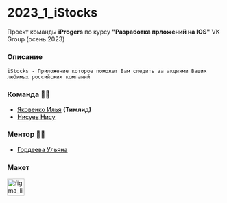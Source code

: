 <h1>2023_1_iStocks</h1>

<p>
    Проект команды <b>iProgers</b> по курсу <b>"Разработка прложений на IOS"</b> VK Group (осень 2023)
</p>

<h3>Описание</h3>

```text
iStocks - Приложение которое поможет Вам следить за акциями Ваших любимых российских компаний
```

<h3> Команда &#128104;&#8205;&#128102;</h3>

- <a href="https://t.me/yakovenko_me" style="color: black;">Яковенко Илья</a> <b>(Тимлид)</b>
- <a href="https://t.me/nisuev" style="color: black;">Нисуев Нису</a>

<h3> Ментор &#128105;&#8205;&#127979;</h3>

- <a href="https://t.me/ul_gord" style="color: black;">Гордеева Ульяна</a>

<h3> Макет </h3>

<a href="https://www.figma.com/file/p48i82Wx26pmhdOzRtycuU/iStocks?type=design&node-id=0%3A1&mode=design&t=ArlKwUKHRwPIXnZA-1">
    <img src="https://img.shields.io/static/v1?message=Figma&logo=figma&label=&color=2e2e2e&logoColor=c8c8c8&labelColor=252525&style=for-the-badge" height="40" alt="figma_link"  />
</a>
